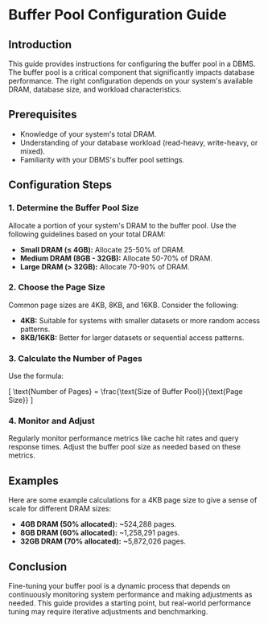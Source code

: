 # Buffer Pool Configuration Guide

## Introduction

This guide provides instructions for configuring the buffer pool in a DBMS. The buffer pool is a critical component that significantly impacts database performance. The right configuration depends on your system's available DRAM, database size, and workload characteristics.

## Prerequisites

- Knowledge of your system's total DRAM.
- Understanding of your database workload (read-heavy, write-heavy, or mixed).
- Familiarity with your DBMS's buffer pool settings.

## Configuration Steps

### 1. Determine the Buffer Pool Size

Allocate a portion of your system's DRAM to the buffer pool. Use the following guidelines based on your total DRAM:

- **Small DRAM (≤ 4GB):** Allocate 25-50% of DRAM.
- **Medium DRAM (8GB - 32GB):** Allocate 50-70% of DRAM.
- **Large DRAM (> 32GB):** Allocate 70-90% of DRAM.

### 2. Choose the Page Size

Common page sizes are 4KB, 8KB, and 16KB. Consider the following:

- **4KB:** Suitable for systems with smaller datasets or more random access patterns.
- **8KB/16KB:** Better for larger datasets or sequential access patterns.

### 3. Calculate the Number of Pages

Use the formula:

\[ \text{Number of Pages} = \frac{\text{Size of Buffer Pool}}{\text{Page Size}} \]

### 4. Monitor and Adjust

Regularly monitor performance metrics like cache hit rates and query response times. Adjust the buffer pool size as needed based on these metrics.

## Examples

Here are some example calculations for a 4KB page size to give a sense of scale for different DRAM sizes:

- **4GB DRAM (50% allocated):** ~524,288 pages.
- **8GB DRAM (60% allocated):** ~1,258,291 pages.
- **32GB DRAM (70% allocated):** ~5,872,026 pages.

## Conclusion

Fine-tuning your buffer pool is a dynamic process that depends on continuously monitoring system performance and making adjustments as needed. This guide provides a starting point, but real-world performance tuning may require iterative adjustments and benchmarking.
